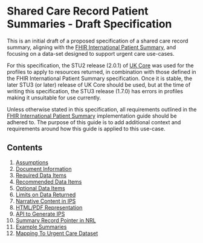 # Shared Care Record Patient Summaries - Draft Specification

This is an initial draft of a proposed specification of a shared care record summary, aligning with the [FHIR International Patient Summary](https://build.fhir.org/ig/HL7/fhir-ips/index.html), and focusing on a data-set designed to support urgent care use-cases.

For this specification, the STU2 release (2.0.1) of [UK Core](https://simplifier.net/guide/UKCoreVersionHistory/Home?version=current) was used for the profiles to apply to resources returned, in combination with those defined in the FHIR International Patient Summary specification. Once it is stable, the later STU3 (or later) release of UK Core should be used, but at the time of writing this specification, the STU3 release (1.7.0) has errors in profiles making it unsuitable for use currently.

Unless otherwise stated in this specification, all requirements outlined in the [FHIR International Patient Summary](https://build.fhir.org/ig/HL7/fhir-ips/index.html) implementation guide should be adhered to. The purpose of this guide is to add additional context and requirements around how this guide is applied to this use-case.

## Contents

 1. [Assumptions](01-Assumptions.md)
 2. [Document Information](02-DocumentInformation.md)
 3. [Required Data Items](03-RequiredDataItems.md)
 4. [Recommended Data Items](04-RecommendedDataItems.md)
 5. [Optional Data Items](05-OptionalDataItems.md)
 6. [Limits on Data Returned](06-LimitsOnDataReturned.md)
 7. [Narrative Content in IPS](07-NarrativeInIPS.md)
 8. [HTML/PDF Representation](08-HTMLPDF.md)
 9. [API to Generate IPS](09-API.md)
 10. [Summary Record Pointer in NRL](10-NRL.md)
 11. [Example Summaries](11-Examples.md)
 12. [Mapping To Urgent Care Dataset](12-MappingToUrgentCareDataset.md)